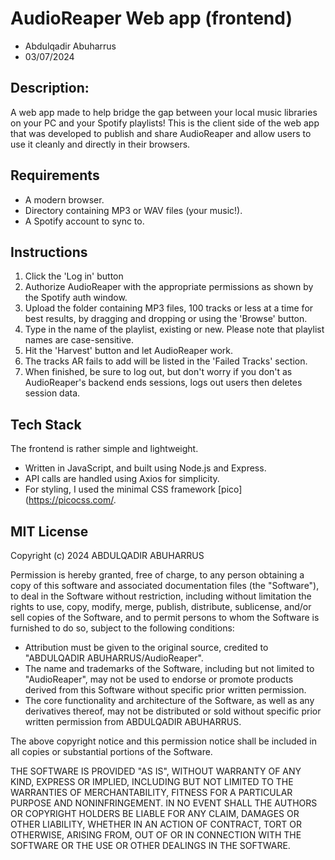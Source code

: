 
# AudioReaper Web app (frontend)
* Abdulqadir Abuharrus
* 03/07/2024

## Description:
A web app made to help bridge the gap between your local music libraries on your PC and your Spotify playlists!
This is the client side of the web app that was developed to publish and share AudioReaper and allow users to use it cleanly and directly in their browsers.


## Requirements
* A modern browser.
* Directory containing MP3 or WAV files (your music!).
* A Spotify account to sync to.

## Instructions
1. Click the 'Log in' button
2. Authorize AudioReaper with the appropriate permissions as shown by the Spotify auth window.
3. Upload the folder containing MP3 files, 100 tracks or less at a time for best results, by dragging and dropping or using the 'Browse' button.
4. Type in the name of the playlist, existing or new. 
   Please note that playlist names are case-sensitive.
5. Hit the 'Harvest' button and let AudioReaper work.
6. The tracks AR fails to add will be listed in the 'Failed Tracks' section.
7. When finished, be sure to log out, but don't worry if you don't as AudioReaper's backend ends sessions, logs out users then deletes session data.

## Tech Stack
The frontend is rather simple and lightweight.
* Written in JavaScript, and built using Node.js and Express.
* API calls are handled using Axios for simplicity.
* For styling, I used the minimal CSS framework [pico](https://picocss.com/.

## MIT License

Copyright (c) 2024 ABDULQADIR ABUHARRUS

Permission is hereby granted, free of charge, to any person obtaining a copy
of this software and associated documentation files (the "Software"), to deal
in the Software without restriction, including without limitation the rights
to use, copy, modify, merge, publish, distribute, sublicense, and/or sell
copies of the Software, and to permit persons to whom the Software is
furnished to do so, subject to the following conditions:

- Attribution must be given to the original source, credited to "ABDULQADIR ABUHARRUS/AudioReaper". 
- The name and trademarks of the Software, including but not limited to "AudioReaper", may not be used to endorse or promote products derived from this Software without specific prior written permission.
- The core functionality and architecture of the Software, as well as any derivatives thereof, may not be distributed or sold without specific prior written permission from ABDULQADIR ABUHARRUS.
  
The above copyright notice and this permission notice shall be included in all
copies or substantial portions of the Software.

THE SOFTWARE IS PROVIDED "AS IS", WITHOUT WARRANTY OF ANY KIND, EXPRESS OR
IMPLIED, INCLUDING BUT NOT LIMITED TO THE WARRANTIES OF MERCHANTABILITY,
FITNESS FOR A PARTICULAR PURPOSE AND NONINFRINGEMENT. IN NO EVENT SHALL THE
AUTHORS OR COPYRIGHT HOLDERS BE LIABLE FOR ANY CLAIM, DAMAGES OR OTHER
LIABILITY, WHETHER IN AN ACTION OF CONTRACT, TORT OR OTHERWISE, ARISING FROM,
OUT OF OR IN CONNECTION WITH THE SOFTWARE OR THE USE OR OTHER DEALINGS IN THE
SOFTWARE.
